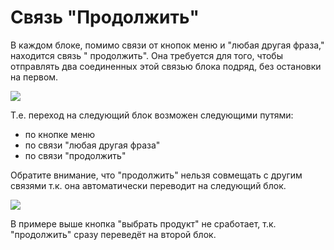 # Связь "Продолжить"

В каждом блоке, помимо связи от кнопок меню и "любая другая фраза," находится связь " продолжить". Она требуется для того, чтобы отправлять два соединенных этой связью блока подряд, без остановки на первом.

![](<../../../.gitbook/assets/1 (1).png>)

Т.е. переход на следующий блок возможен следующими путями:

* по кнопке меню
* по связи "любая другая фраза"
* по связи "продолжить"

Обратите внимание, что "продолжить" нельзя совмещать с другим связями т.к. она автоматически переводит на следующий блок.&#x20;

![](<../../../.gitbook/assets/2г (1).png>)

В примере выше кнопка "выбрать продукт" не сработает, т.к. "продолжить" сразу переведёт на второй блок.
